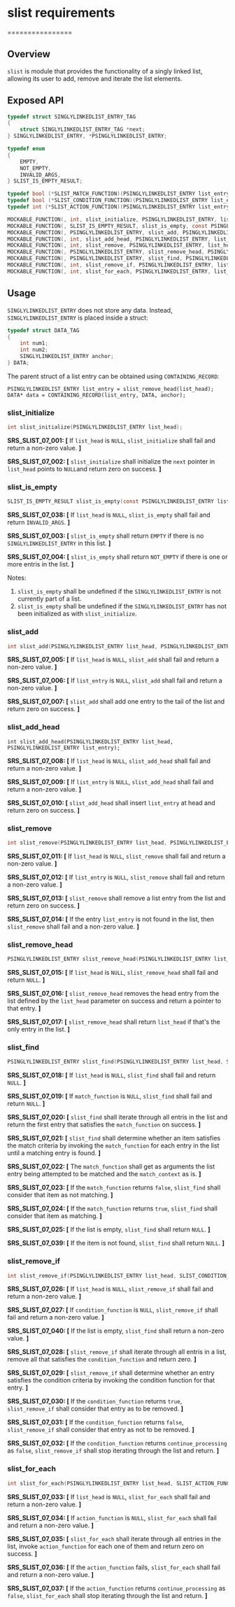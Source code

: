 # slist requirements
================

## Overview

`slist` is module that provides the functionality of a singly linked list, allowing its user to add, remove and iterate the list elements.

## Exposed API

```c
typedef struct SINGLYLINKEDLIST_ENTRY_TAG
{
    struct SINGLYLINKEDLIST_ENTRY_TAG *next;
} SINGLYLINKEDLIST_ENTRY, *PSINGLYLINKEDLIST_ENTRY;

typedef enum
{
    EMPTY,
    NOT_EMPTY,
    INVALID_ARGS,
} SLIST_IS_EMPTY_RESULT;

typedef bool (*SLIST_MATCH_FUNCTION)(PSINGLYLINKEDLIST_ENTRY list_entry, const void* match_context);
typedef bool (*SLIST_CONDITION_FUNCTION)(PSINGLYLINKEDLIST_ENTRY list_entry, const void* match_context, bool* continue_processing);
typedef int (*SLIST_ACTION_FUNCTION)(PSINGLYLINKEDLIST_ENTRY list_entry, const void* action_context, bool* continue_processing);

MOCKABLE_FUNCTION(, int, slist_initialize, PSINGLYLINKEDLIST_ENTRY, list_head);
MOCKABLE_FUNCTION(, SLIST_IS_EMPTY_RESULT, slist_is_empty, const PSINGLYLINKEDLIST_ENTRY, list_head);
MOCKABLE_FUNCTION(, PSINGLYLINKEDLIST_ENTRY, slist_add, PSINGLYLINKEDLIST_ENTRY, list_head, PSINGLYLINKEDLIST_ENTRY, list_entry);
MOCKABLE_FUNCTION(, int, slist_add_head, PSINGLYLINKEDLIST_ENTRY, list_head, PSINGLYLINKEDLIST_ENTRY, list_entry);
MOCKABLE_FUNCTION(, int, slist_remove, PSINGLYLINKEDLIST_ENTRY, list_head, PSINGLYLINKEDLIST_ENTRY, list_entry);
MOCKABLE_FUNCTION(, PSINGLYLINKEDLIST_ENTRY, slist_remove_head, PSINGLYLINKEDLIST_ENTRY, list_head);
MOCKABLE_FUNCTION(, PSINGLYLINKEDLIST_ENTRY, slist_find, PSINGLYLINKEDLIST_ENTRY, list_head, SLIST_MATCH_FUNCTION, match_function, const void*, match_context);
MOCKABLE_FUNCTION(, int, slist_remove_if, PSINGLYLINKEDLIST_ENTRY, list_head, SLIST_CONDITION_FUNCTION, condition_function, const void*, match_context);
MOCKABLE_FUNCTION(, int, slist_for_each, PSINGLYLINKEDLIST_ENTRY, list_head, SLIST_ACTION_FUNCTION, action_function, const void*, action_context);

```
## Usage

`SINGLYLINKEDLIST_ENTRY` does not store any data. Instead, `SINGLYLINKEDLIST_ENTRY` is placed inside a struct:

```c
typedef struct DATA_TAG
{
    int num1;
    int num2;
    SINGLYLINKEDLIST_ENTRY anchor;
} DATA;
```

The parent struct of a list entry can be obtained using `CONTAINING_RECORD`:

```
PSINGLYLINKEDLIST_ENTRY list_entry = slist_remove_head(list_head);
DATA* data = CONTAINING_RECORD(list_entry, DATA, anchor);
```

### slist_initialize
```c
int slist_initialize(PSINGLYLINKEDLIST_ENTRY list_head);
```

**SRS_SLIST_07_001: [** If `list_head` is `NULL`, `slist_initialize` shall fail and return a non-zero value. **]**

**SRS_SLIST_07_002: [** `slist_initialize` shall initialize the `next` pointer in `list_head` points to `NULL`and return zero on success.  **]**

### slist_is_empty
```c
SLIST_IS_EMPTY_RESULT slist_is_empty(const PSINGLYLINKEDLIST_ENTRY list_head);
```
**SRS_SLIST_07_038: [** If `list_head` is `NULL`, `slist_is_empty` shall fail and return `INVALID_ARGS`.  **]**

**SRS_SLIST_07_003: [** `slist_is_empty` shall return `EMPTY` if there is no `SINGLYLINKEDLIST_ENTRY` in this list. **]** 

**SRS_SLIST_07_004: [** `slist_is_empty` shall return `NOT_EMPTY` if there is one or more entris in the list. **]** 

Notes:
1. `slist_is_empty` shall be undefined if the `SINGLYLINKEDLIST_ENTRY` is not currently part of a list.
2. `slist_is_empty` shall be undefined if the `SINGLYLINKEDLIST_ENTRY` has not been initialized as with `slist_initialize`.

### slist_add
```c
int slist_add(PSINGLYLINKEDLIST_ENTRY list_head, PSINGLYLINKEDLIST_ENTRY list_entry);
```

**SRS_SLIST_07_005: [** If `list_head` is `NULL`, `slist_add` shall fail and return a non-zero value. **]**

**SRS_SLIST_07_006: [** If `list_entry` is `NULL`, `slist_add` shall fail and return a non-zero value. **]**

**SRS_SLIST_07_007: [** `slist_add` shall add one entry to the tail of the list and return zero on success. **]** 

### slist_add_head
```
int slist_add_head(PSINGLYLINKEDLIST_ENTRY list_head, PSINGLYLINKEDLIST_ENTRY list_entry);
```

**SRS_SLIST_07_008: [** If `list_head` is `NULL`, `slist_add_head` shall fail and return a non-zero value. **]** 

**SRS_SLIST_07_009: [** If `list_entry` is `NULL`, `slist_add_head` shall fail and return a non-zero value. **]**

**SRS_SLIST_07_010: [** `slist_add_head` shall insert `list_entry` at head and return zero on success. **]** 

### slist_remove
```c
int slist_remove(PSINGLYLINKEDLIST_ENTRY list_head, PSINGLYLINKEDLIST_ENTRY list_entry);
```

**SRS_SLIST_07_011: [** If `list_head` is `NULL`, `slist_remove` shall fail and return a non-zero value.  **]**

**SRS_SLIST_07_012: [** If `list_entry` is `NULL`, `slist_remove` shall fail and return a non-zero value. **]**

**SRS_SLIST_07_013: [** `slist_remove` shall remove a list entry from the list and return zero on success. **]** 

**SRS_SLIST_07_014: [** If the entry `list_entry` is not found in the list, then `slist_remove` shall fail and a non-zero value. **]** 

### slist_remove_head
```c
PSINGLYLINKEDLIST_ENTRY slist_remove_head(PSINGLYLINKEDLIST_ENTRY list_head);
```

**SRS_SLIST_07_015: [** If `list_head` is `NULL`, `slist_remove_head` shall fail and return `NULL`.  **]**

**SRS_SLIST_07_016: [** `slist_remove_head` removes the head entry from the list defined by the `list_head` parameter on success and return a pointer to that entry. **]** 

**SRS_SLIST_07_017: [** `slist_remove_head` shall return `list_head` if that's the only entry in the list. **]** 

### slist_find
```c
PSINGLYLINKEDLIST_ENTRY slist_find(PSINGLYLINKEDLIST_ENTRY list_head, SLIST_MATCH_FUNCTION match_function, const void* match_context);
```

**SRS_SLIST_07_018: [** If `list_head` is `NULL`, `slist_find` shall fail and return `NULL`. **]**

**SRS_SLIST_07_019: [** If `match_function` is `NULL`, `slist_find` shall fail and return `NULL`. **]**

**SRS_SLIST_07_020: [** `slist_find` shall iterate through all entris in the list and return the first entry that satisfies the `match_function` on success. **]** 

**SRS_SLIST_07_021: [** `slist_find` shall determine whether an item satisfies the match criteria by invoking the `match_function` for each entry in the list until a matching entry is found. **]** 

**SRS_SLIST_07_022: [** The `match_function` shall get as arguments the list entry being attempted to be matched and the `match_context` as is.  **]**

**SRS_SLIST_07_023: [** If the `match_function` returns `false`, `slist_find` shall consider that item as not matching. **]** 

**SRS_SLIST_07_024: [** If the `match_function` returns `true`, `slist_find` shall consider that item as matching. **]** 

**SRS_SLIST_07_025: [** If the list is empty, `slist_find` shall return `NULL`. **]** 

**SRS_SLIST_07_039: [** If the item is not found, `slist_find` shall return `NULL`. **]**

### slist_remove_if
```c
int slist_remove_if(PSINGLYLINKEDLIST_ENTRY list_head, SLIST_CONDITION_FUNCTION condition_function, const void* match_context);
```

**SRS_SLIST_07_026: [** If `list_head` is `NULL`, `slist_remove_if` shall fail and return a non-zero value. **]**

**SRS_SLIST_07_027: [** If `condition_function` is `NULL`, `slist_remove_if` shall fail and return a non-zero value.  **]**

**SRS_SLIST_07_040: [** If the list is empty, `slist_find` shall return a non-zero value. **]**

**SRS_SLIST_07_028: [** `slist_remove_if` shall iterate through all entris in a list, remove all that satisfies the `condition_function` and return zero. **]** 

**SRS_SLIST_07_029: [** `slist_remove_if` shall determine whether an entry satisfies the condition criteria by invoking the condition function for that entry. **]** 

**SRS_SLIST_07_030: [** If the `condition_function` returns `true`, `slist_remove_if` shall consider that entry as to be removed. **]** 

**SRS_SLIST_07_031: [** If the `condition_function` returns `false`, `slist_remove_if` shall consider that entry as not to be removed. **]** 

**SRS_SLIST_07_032: [** If the `condition_function` returns `continue_processing` as `false`, `slist_remove_if` shall stop iterating through the list and return. **]** 

### slist_for_each
```c
int slist_for_each(PSINGLYLINKEDLIST_ENTRY list_head, SLIST_ACTION_FUNCTION action_function, void* action_context);
```

**SRS_SLIST_07_033: [** If `list_head` is `NULL`, `slist_for_each` shall fail and return a non-zero value. **]**

**SRS_SLIST_07_034: [** If `action_function` is `NULL`, `slist_for_each` shall fail and return a non-zero value. **]** 

**SRS_SLIST_07_035: [** `slist_for_each` shall iterate through all entries in the list, invoke `action_function` for each one of them and return zero on success.  **]**

**SRS_SLIST_07_036: [** If the `action_function` fails, `slist_for_each` shall fail and return a non-zero value. **]**

**SRS_SLIST_07_037: [** If the `action_function` returns `continue_processing` as `false`, `slist_for_each` shall stop iterating through the list and return. **]**  

